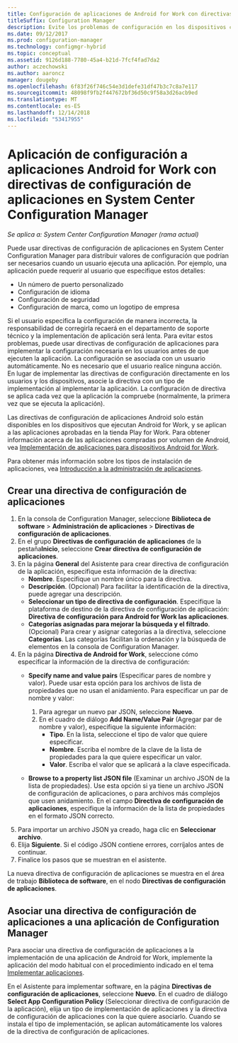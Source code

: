 ```yaml
---
title: Configuración de aplicaciones de Android for Work con directivas de configuración de aplicaciones
titleSuffix: Configuration Manager
description: Evite los problemas de configuración en los dispositivos con Android for Work mediante la implementación de directivas de configuración de aplicaciones en los usuarios antes de que ejecuten las aplicaciones.
ms.date: 09/12/2017
ms.prod: configuration-manager
ms.technology: configmgr-hybrid
ms.topic: conceptual
ms.assetid: 9126d188-7780-45a4-b21d-7fcf4fad7da2
author: aczechowski
ms.author: aaroncz
manager: dougeby
ms.openlocfilehash: 6f83f26f746c54e3d1defe31df47b3c7c8a7e117
ms.sourcegitcommit: 48098f9fb2f447672bf36d50c9f58a3d26acb9ed
ms.translationtype: MT
ms.contentlocale: es-ES
ms.lasthandoff: 12/14/2018
ms.locfileid: "53417955"
---
```

# <a name="apply-settings-to-android-for-work-apps-with-app-configuration-policies-in-system-center-configuration-manager"></a>Aplicación de configuración a aplicaciones Android for Work con directivas de configuración de aplicaciones en System Center Configuration Manager

*Se aplica a: System Center Configuration Manager (rama actual)*

Puede usar directivas de configuración de aplicaciones en System Center Configuration Manager para distribuir valores de configuración que podrían ser necesarios cuando un usuario ejecuta una aplicación. Por ejemplo, una aplicación puede requerir al usuario que especifique estos detalles:
- Un número de puerto personalizado
- Configuración de idioma
- Configuración de seguridad
- Configuración de marca, como un logotipo de empresa

Si el usuario especifica la configuración de manera incorrecta, la responsabilidad de corregirla recaerá en el departamento de soporte técnico y la implementación de aplicación será lenta. Para evitar estos problemas, puede usar directivas de configuración de aplicaciones para implementar la configuración necesaria en los usuarios antes de que ejecuten la aplicación. La configuración se asociada con un usuario automáticamente. No es necesario que el usuario realice ninguna acción.
En lugar de implementar las directivas de configuración directamente en los usuarios y los dispositivos, asocie la directiva con un tipo de implementación al implementar la aplicación. La configuración de directiva se aplica cada vez que la aplicación la compruebe (normalmente, la primera vez que se ejecuta la aplicación).

Las directivas de configuración de aplicaciones Android solo están disponibles en los dispositivos que ejecutan Android for Work, y se aplican a las aplicaciones aprobadas en la tienda Play for Work. Para obtener información acerca de las aplicaciones compradas por volumen de Android, vea [Implementación de aplicaciones para dispositivos Android for Work](https://docs.microsoft.com/intune/deploy-use/android-for-work-apps).

Para obtener más información sobre los tipos de instalación de aplicaciones, vea [Introducción a la administración de aplicaciones](/sccm/apps/understand/introduction-to-application-management).

## <a name="create-an-app-configuration-policy"></a>Crear una directiva de configuración de aplicaciones

1. En la consola de Configuration Manager, seleccione **Biblioteca de software** > **Administración de aplicaciones** > **Directivas de configuración de aplicaciones**.
2. En el grupo **Directivas de configuración de aplicaciones** de la pestaña**Inicio**, seleccione **Crear directiva de configuración de aplicaciones**.
3. En la página **General** del Asistente para crear directiva de configuración de la aplicación, especifique esta información de la directiva:
   - **Nombre**. Especifique un nombre único para la directiva.
   - **Descripción**. (Opcional) Para facilitar la identificación de la directiva, puede agregar una descripción.
   -  **Seleccionar un tipo de directiva de configuración**. Especifique la plataforma de destino de la directiva de configuración de aplicación: **Directiva de configuración para Android for Work las aplicaciones**.
   -  **Categorías asignadas para mejorar la búsqueda y el filtrado**. (Opcional) Para crear y asignar categorías a la directiva, seleccione **Categorías**. Las categorías facilitan la ordenación y la búsqueda de elementos en la consola de Configuration Manager.
4. En la página **Directiva de Android for Work**, seleccione cómo especificar la información de la directiva de configuración:
   - **Specify name and value pairs** (Especificar pares de nombre y valor). Puede usar esta opción para los archivos de lista de propiedades que no usan el anidamiento. Para especificar un par de nombre y valor:
        1. Para agregar un nuevo par JSON, seleccione **Nuevo**.
        2. En el cuadro de diálogo **Add Name/Value Pair** (Agregar par de nombre y valor), especifique la siguiente información:
            - **Tipo**. En la lista, seleccione el tipo de valor que quiere especificar.
            - **Nombre**. Escriba el nombre de la clave de la lista de propiedades para la que quiere especificar un valor.
            - **Valor**. Escriba el valor que se aplicará a la clave especificada.

   - **Browse to a property list JSON file** (Examinar un archivo JSON de la lista de propiedades). Use esta opción si ya tiene un archivo JSON de configuración de aplicaciones, o para archivos más complejos que usen anidamiento. En el campo **Directiva de configuración de aplicaciones**, especifique la información de la lista de propiedades en el formato JSON correcto.
5. Para importar un archivo JSON ya creado, haga clic en **Seleccionar archivo**.
6. Elija **Siguiente**. Si el código JSON contiene errores, corríjalos antes de continuar.
7. Finalice los pasos que se muestran en el asistente.

La nueva directiva de configuración de aplicaciones se muestra en el área de trabajo **Biblioteca de software**, en el nodo **Directivas de configuración de aplicaciones**.

## <a name="associate-an-app-configuration-policy-with-a-configuration-manager-application"></a>Asociar una directiva de configuración de aplicaciones a una aplicación de Configuration Manager

Para asociar una directiva de configuración de aplicaciones a la implementación de una aplicación de Android for Work, implemente la aplicación del modo habitual con el procedimiento indicado en el tema [Implementar aplicaciones](/sccm/apps/deploy-use/deploy-applications).

En el Asistente para implementar software, en la página **Directivas de configuración de aplicaciones**, seleccione **Nuevo**. En el cuadro de diálogo **Select App Configuration Policy** (Seleccionar directiva de configuración de la aplicación), elija un tipo de implementación de aplicaciones y la directiva de configuración de aplicaciones con la que quiere asociarlo.
Cuando se instala el tipo de implementación, se aplican automáticamente los valores de la directiva de configuración de aplicaciones.
